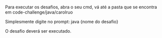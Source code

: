Para executar os desafios, abra o seu cmd, vá até a pasta que se encontra em code-challenge/java/carolruo

Simplesmente digite no prompt: java {nome do desafio}

O desafio deverá ser executado.